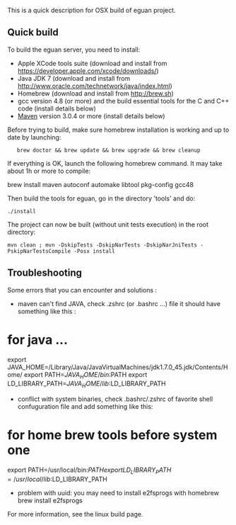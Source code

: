 This is a quick description for OSX build of eguan project.

## Quick build

To build the eguan server, you need to install:
- Apple XCode tools suite (download and install from https://developer.apple.com/xcode/downloads/)
- Java JDK 7 (download and install from http://www.oracle.com/technetwork/java/index.html)
- Homebrew (download and install from http://brew.sh)
- gcc version 4.8 (or more) and the build essential tools for the C and C++ code (install details below)
- [Maven](http://maven.apache.org) version 3.0.4 or more (install details below)

Before trying to build, make sure homebrew installation is working and up to date by launching:

       brew doctor && brew update && brew upgrade && brew cleanup

If everything is OK, launch the following homebrew command. It may take about 1h or more to compile:
   
   brew install maven autoconf automake libtool pkg-config gcc48 


Then build the tools for eguan, go in the directory 'tools' and do:

    ./install

The project can now be built (without unit tests execution) in the root directory:

    mvn clean ; mvn -DskipTests -DskipNarTests -DskipNarJniTests -PskipNarTestsCompile -Posx install

## Troubleshooting

Some errors that you can encounter and solutions :
- maven can't find JAVA, check .zshrc (or .bashrc ...) file it should have something like this :

# for java ...
export JAVA_HOME=/Library/Java/JavaVirtualMachines/jdk1.7.0_45.jdk/Contents/Home/
export PATH=$JAVA_HOME/bin:$PATH
export LD_LIBRARY_PATH=$JAVA_HOME/lib:$LD_LIBRARY_PATH

- conflict with system binaries, check .bashrc/.zshrc of favorite shell confuguration file and add something like this:
# for home brew tools before system one
export PATH=/usr/local/bin:$PATH
export LD_LIBRARY_PATH=/usr/local/lib:$LD_LIBRARY_PATH

- problem with uuid: you may need to install e2fsprogs with homebrew
brew install e2fsprogs

For more information, see the linux build page.
